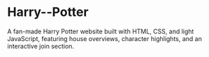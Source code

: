 # Harry--Potter
A  fan-made Harry Potter website built with HTML, CSS, and light JavaScript, featuring house overviews, character highlights, and an interactive join section.
